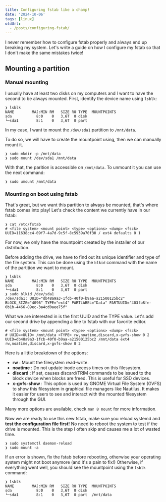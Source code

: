 ```yaml
---
title: Configuring fstab like a champ!
date: '2024-10-06'
tags: [linux]
oldUrl:
  - /posts/configuring-fstab/
---
```


I never remember how to configure fstab properly and always end up breaking my system. Let's write a guide on how I configure my fstab so that I don't make the same mistakes twice!

<!-- more -->

## Mounting a partition

### Manual mounting

I usually have at least two disks on my computers and I want to have the second to be always mounted. First, identify the device name using `lsblk`:

```shell
❯ lsblk
NAME        MAJ:MIN RM   SIZE RO TYPE  MOUNTPOINTS
sda           8:0    0   3,6T  0 disk
└─sda1        8:1    0   3,6T  0 part
```

In my case, I want to mount the `/dev/sda1` partition to `/mnt/data`.

To do so, we will have to create the mountpoint using, then we can manually mount it.

```shell
❯ sudo mkdir -p /mnt/data
❯ sudo mount /dev/sda1 /mnt/data
```

With that, the parition is accessible on `/mnt/data`. To unmount it you can use the next command:

```shell
❯ sudo umount /mnt/data
```

### Mounting on boot using fstab

That's great, but we want this partition to always be mounted, that's where fstab comes into play!
Let's check the content we currently have in our fstab:

```shell
❯ cat /etc/fstab
# <file system> <mount point> <type> <options> <dump> <fsck>
UUID=11638cc4-09f7-4a7d-9c5f-8c5939a70f30 / ext4 defaults 0 1
```

For now, we only have the mountpoint created by the installer of our distribution.

Before adding the drive, we have to find out its unique identifier and type of the file system.
This can be done using the `blkid` command with the name of the partition we want to mount.

```shell
❯ lsblk
NAME        MAJ:MIN RM   SIZE RO TYPE  MOUNTPOINTS
sda           8:0    0   3,6T  0 disk
└─sda1        8:1    0   3,6T  0 part
❯ sudo blkid /dev/sda1
/dev/sda1: UUID="db48a9a3-1fcb-40f0-b9aa-a21500125bc2" BLOCK_SIZE="4096" TYPE="ext4" PARTLABEL="Data" PARTUUID="403fb8fe-0b1b-4466-89ec-3a4cd0aee75f"
```

What we are interested in is the first UUID and the TYPE value.
Let's add our second drive by appending a line to fstab with our favorite editor.

```shell
# <file system> <mount point> <type> <options> <dump> <fsck>
# UUID=<UUID> /mnt/data <TYPE> rw,noatime,discard,x-gvfs-show 0 2
UUID=db48a9a3-1fcb-40f0-b9aa-a21500125bc2 /mnt/data ext4 rw,noatime,discard,x-gvfs-show 0 2
```

Here is a little breakdown of the options:

- **rw** : Mount the filesystem read-write.
- **noatime** : Do not update inode access times on this filesystem.
- **discard** : If set, causes discard/TRIM commands to be issued to the block device when blocks are freed. This is useful for SSD devices.
- **x-gvfs-show** : This option is used by GNOME Virtual File System (GVFS) to show this filesystem in graphical file managers like Nautilus. It makes it easier for users to see and interact with the mounted filesystem through the GUI.

Many more options are available, check `man 8 mount` for more information.

Now we are ready to use this new fstab, make sure you reload systemd and **test the configuration file first!** No need to reboot the system to test if the drive is mounted. This is the step I often skip and causes me a lot of wasted time.

```shell
❯ sudo systemctl daemon-reload
❯ sudo mount -a
```

If an error is shown, fix the fstab before rebooting, otherwise your operating system might not boot anymore (and it's a pain to fix!)
Otherwise, if everything went well, you should see the mountpoint using the `lsblk` command:

```shell
❯ lsblk
NAME        MAJ:MIN RM   SIZE RO TYPE  MOUNTPOINTS
sda           8:0    0   3,6T  0 disk
└─sda1        8:1    0   3,6T  0 part  /mnt/data
```
